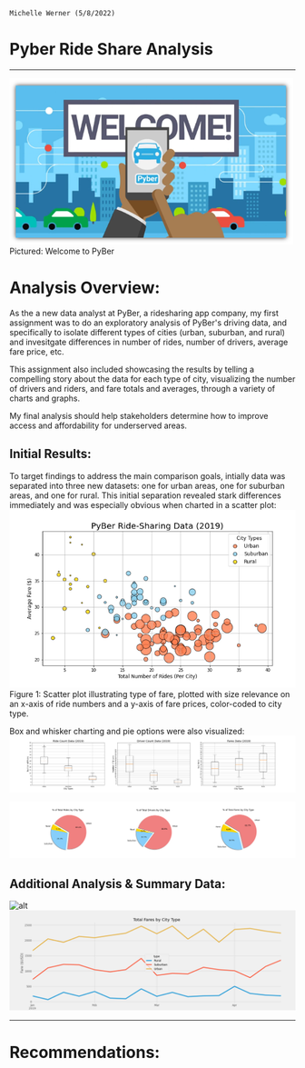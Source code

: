                                                                                            Michelle Werner (5/8/2022)
# Pyber Ride Share Analysis
---

<!--![alt](resources/___.png)-->
<img src="https://github.com/miwermi/pyber-analysis/blob/main/resources/PyBer_Welcome.png" width="500" height="293" alt ="graphic: PyBer Welcome">
Pictured: Welcome to PyBer

# Analysis Overview:
As the a new data analyst at PyBer, a ridesharing app company, my first assignment was to do an exploratory analysis of PyBer's driving data, and specifically to isolate different types of cities (urban, suburban, and rural) and invesitgate differences in number of rides, number of drivers, average fare price, etc. 

This assignment also included showcasing the results by telling a compelling story about the data for each type of city, visualizing the number of drivers and riders, and fare totals and averages, through a variety of charts and graphs.

My final analysis should help stakeholders determine how to improve access and affordability for underserved areas.

## Initial Results:
To target findings to address the main comparison goals, intially data was separated into three new datasets: one for urban areas, one for suburban areas, and one for rural.  This initial separation revealed stark differences immediately and was especially obvious when charted in a scatter plot:
<br />
![alt](resources/Fig1.png)
<br />
Figure 1: Scatter plot illustrating type of fare, plotted with size relevance on an x-axis of ride numbers and a y-axis of fare prices, color-coded to city type.


Box and whisker charting and pie options were also visualized:
![alt](resources/Box+Wiskers.png)

![alt](resources/PieCharts.png)

<!---img src="https://github.com/miwermi/pyber-analysis/blob/main/resources/Fig2.png" width="300" height="180" alt ="graphic: PyBer Welcome">
<img src="https://github.com/miwermi/pyber-analysis/blob/main/resources/Fig3.png" width="300" height="180" alt ="graphic: PyBer Welcome">
<img src="https://github.com/miwermi/pyber-analysis/blob/main/resources/Fig4.png" width="300" height="180" alt ="graphic: PyBer Welcome"--->

<!---img src="https://github.com/miwermi/pyber-analysis/blob/main/resources/Fig5.png" width="300" height="180" alt ="graphic: PyBer Welcome">
<img src="https://github.com/miwermi/pyber-analysis/blob/main/resources/Fig6.png" width="300" height="180" alt ="graphic: PyBer Welcome">
<img src="https://github.com/miwermi/pyber-analysis/blob/main/resources/Fig7.png" width="300" height="180" alt ="graphic: PyBer Welcome"--->


## Additional Analysis & Summary Data:
![alt](resources/Final_summary.png)
![alt](resources/PyBer_Fare_Summary.png)

---
# Recommendations:

